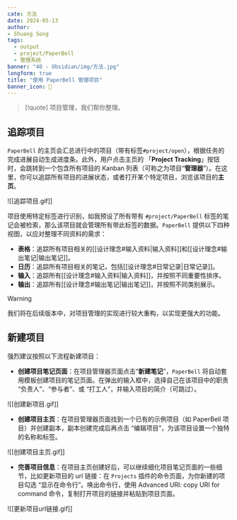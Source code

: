 ```yaml
---
cate: 方法
date: 2024-05-13
author:
- Shuang Song
tags:
  - output
  - project/PaperBell
  - 管理系统
banner: "40 - Obsidian/img/方法.jpg"
longform: true
title: "使用 PaperBell 管理项目"
banner_icon: 🧭
---
```


> [!quote]
> 项目管理，我们帮你整理。

## 追踪项目

`PaperBell` 的主页会汇总进行中的项目（带有标签`#project/open`），根据任务的完成进展自动生成进度条。此外，用户点击主页的 「**Project Tracking**」按钮时，会跳转到一个包含所有项目的 Kanban 列表（可称之为项目“**管理器**”）。在这里，你可以追踪所有项目的进展状态，或者打开某个特定项目，浏览该项目的**主页**。

![[追踪项目.gif]]

项目使用特定标签进行识别，如我预设了所有带有 `#project/PaperBell` 标签的笔记会被检索，那么该项目就会管理所有带此标签的数据。`PaperBell` 提供以下四种视图，以应对整理不同资料的需求：

- **表格**：追踪所有项目相关的[[设计理念#输入资料|输入资料]]和[[设计理念#输出笔记|输出笔记]]。
- **日历**：追踪所有项目相关的笔记，包括[[设计理念#日常记录|日常记录]]。
- **输入**：追踪所有[[设计理念#输入资料|输入资料]]，并按照不同重要性排序。
- **输出**：追踪所有[[设计理念#输出笔记|输出笔记]]，并按照不同类别展示。

> [!warning]
> 我们将在后续版本中，对项目管理的实现进行较大重构，以实现更强大的功能。

## 新建项目

强烈建议按照以下流程新建项目：

- **创建项目笔记页面**：在项目管理器页面点击“**新建笔记**”，`PaperBell` 将自动套用模板创建项目的笔记页面。在弹出的输入框中，选择自己在该项目中的职责 “负责人”、“参与者”、或 “打工人”，并输入项目的简介（可跳过）。

![[创建新项目.gif]]

- **创建项目主页**：在项目管理器页面找到一个已有的示例项目（如 PaperBell 项目）并创建副本，副本创建完成后再点击 “编辑项目”，为该项目设置一个独特的名称和标签。

![[创建项目主页.gif]]

- **完善项目信息**：在项目主页创建好后，可以继续细化项目笔记页面的一些细节，比如更新项目的 url 链接：在 `Projects` 插件的命令页面，为你新建的项目勾选 “显示在命令行”。唤出命令行，使用 Advanced URI: copy URI for command 命令，复制打开项目的链接并粘贴到项目页面。

![[更新项目url链接.gif]]
